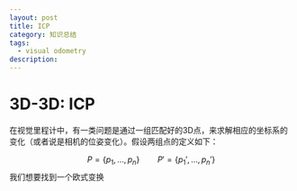 ```yaml
---
layout: post
title: ICP
category: 知识总结
tags: 
  - visual odometry
description: 
---
```

<script type="text/javascript" src="http://cdn.mathjax.org/mathjax/latest/MathJax.js?config=default"></script>

# 3D-3D: ICP

在视觉里程计中，有一类问题是通过一组匹配好的3D点，来求解相应的坐标系的变化（或者说是相机的位姿变化）。假设两组点的定义如下：

$$
P=\{ p_1, \dots, p_n \} \qquad P' = \{ p_1',\dots, p_n' \}
$$
我们想要找到一个欧式变换